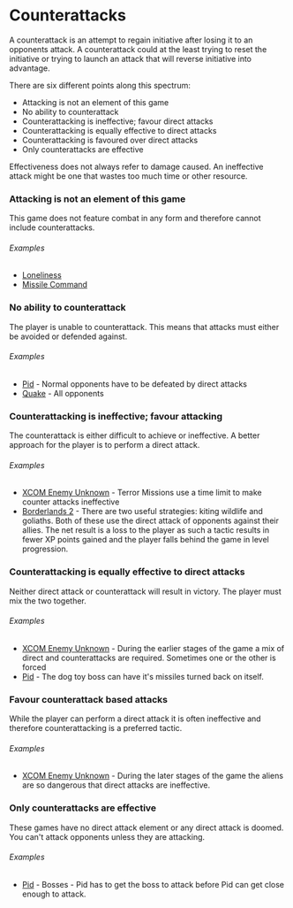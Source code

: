 # Counterattacks
A counterattack is an attempt to regain initiative after losing it to an opponents attack. A counterattack could at the least trying to reset the initiative or trying to launch an attack that will reverse initiative into advantage.

There are six different points along this spectrum:

- Attacking is not an element of this game
- No ability to counterattack
- Counterattacking is ineffective; favour direct attacks
- Counterattacking is equally effective to direct attacks
- Counterattacking is favoured over direct attacks
- Only counterattacks are effective

Effectiveness does not always refer to damage caused. An ineffective attack might be one that wastes too much time or other resource.

### Attacking is not an element of this game
This game does not feature combat in any form and therefore cannot include counterattacks.

###### Examples
- [Loneliness](/games/loneliness)
- [Missile Command](/games/missile-command)

### No ability to counterattack
The player is unable to counterattack. This means that attacks must either be avoided or defended against.

###### Examples
- [Pid](/games/pid) - Normal opponents have to be defeated by direct attacks
- [Quake](/games/quake) - All opponents

### Counterattacking is ineffective; favour attacking
The counterattack is either difficult to achieve or ineffective. A better approach for the player is to perform a direct attack.

###### Examples
- [XCOM Enemy Unknown](/games/xcom-enemy-unknown) - Terror Missions use a time limit to make counter attacks ineffective
- [Borderlands 2](/games/borderlands-2) - There are two useful strategies: kiting wildlife and goliaths. Both of these use the direct attack of opponents against their allies. The net result is a loss to the player as such a tactic results in fewer XP points gained and the player falls behind the game in level progression.

### Counterattacking is equally effective to direct attacks
Neither direct attack or counterattack will result in victory. The player must mix the two together.

###### Examples
- [XCOM Enemy Unknown](/games/xcom-enemy-unknown) - During the earlier stages of the game a mix of direct and counterattacks are required. Sometimes one or the other is forced
- [Pid](/games/pid) - The dog toy boss can have it's missiles turned back on itself.

### Favour counterattack based attacks
While the player can perform a direct attack it is often ineffective and therefore counterattacking is a preferred tactic.

###### Examples
- [XCOM Enemy Unknown](/games/xcom-enemy-unknown) - During the later stages of the game the aliens are so dangerous that direct attacks are ineffective.

### Only counterattacks are effective
These games have no direct attack element or any direct attack is doomed. You can't attack opponents unless they are attacking.

###### Examples
- [Pid](/games/pid) - Bosses - Pid has to get the boss to attack before Pid can get close enough to attack.
